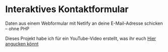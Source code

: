 # Interaktives Kontaktformular

Daten aus einem Webformular mit Netlify an deine E-Mail-Adresse schicken – ohne PHP

Dieses Projekt habe ich für ein YouTube-Video erstellt, was ihr euch <a href="https://youtu.be/XLS5U06_vGA">Hier angucken könnt</a>
